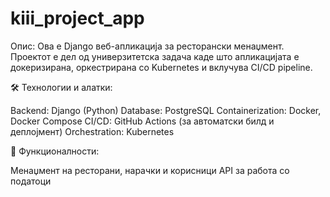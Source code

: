 # kiii_project_app

Опис:
Ова е Django веб-апликација за ресторански менаџмент. Проектот е дел од универзитетска задача каде што апликацијата е докеризирана, оркестрирана со Kubernetes и вклучува CI/CD pipeline.


🛠️ Технологии и алатки:

Backend: Django (Python)
Database: PostgreSQL
Containerization: Docker, Docker Compose
CI/CD: GitHub Actions (за автоматски билд и деплојмент)
Orchestration: Kubernetes 


📌 Функционалности:

Менаџмент на ресторани, нарачки и корисници
API за работа со податоци
